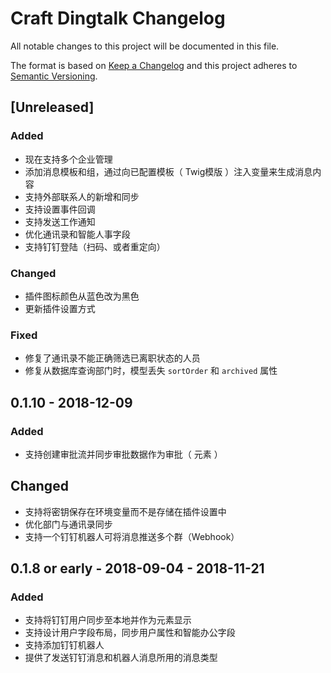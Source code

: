 # Craft Dingtalk Changelog

All notable changes to this project will be documented in this file.

The format is based on [Keep a Changelog](http://keepachangelog.com/) and this project adheres to [Semantic Versioning](http://semver.org/).

## [Unreleased]
### Added
- 现在支持多个企业管理
- 添加消息模板和组，通过向已配置模板（ Twig模版 ）注入变量来生成消息内容
- 支持外部联系人的新增和同步
- 支持设置事件回调
- 支持发送工作通知
- 优化通讯录和智能人事字段
- 支持钉钉登陆（扫码、或者重定向）

### Changed
- 插件图标颜色从蓝色改为黑色
- 更新插件设置方式

### Fixed
- 修复了通讯录不能正确筛选已离职状态的人员
- 修复从数据库查询部门时，模型丢失 `sortOrder` 和 `archived` 属性

## 0.1.10 - 2018-12-09
### Added
- 支持创建审批流并同步审批数据作为审批（ 元素 ）

## Changed
- 支持将密钥保存在环境变量而不是存储在插件设置中
- 优化部门与通讯录同步
- 支持一个钉钉机器人可将消息推送多个群（Webhook）

## 0.1.8 or early - 2018-09-04 - 2018-11-21

### Added
- 支持将钉钉用户同步至本地并作为元素显示
- 支持设计用户字段布局，同步用户属性和智能办公字段
- 支持添加钉钉机器人
- 提供了发送钉钉消息和机器人消息所用的消息类型
